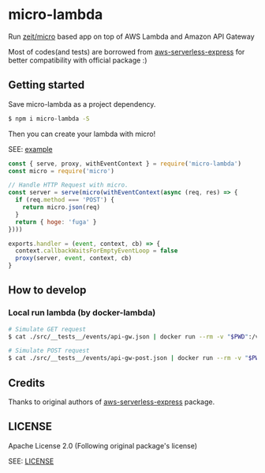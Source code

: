 # micro-lambda
Run [zeit/micro](https://github.com/zeit/micro) based app on top of AWS Lambda and Amazon API Gateway

Most of codes(and tests) are borrowed from [aws-serverless-express](https://github.com/awslabs/aws-serverless-express) for better compatibility with official package :) 

## Getting started

Save micro-lambda as a project dependency. 

```bash
$ npm i micro-lambda -S
```

Then you can create your lambda with micro!

SEE: [example](example/index.js)

```jsx harmony
const { serve, proxy, withEventContext } = require('micro-lambda')
const micro = require('micro')

// Handle HTTP Request with micro.
const server = serve(micro(withEventContext(async (req, res) => {
  if (req.method === 'POST') {
    return micro.json(req)
  }
  return { hoge: 'fuga' }
})))

exports.handler = (event, context, cb) => {
  context.callbackWaitsForEmptyEventLoop = false
  proxy(server, event, context, cb)
}
```

## How to develop

### Local run lambda (by docker-lambda)

```bash
# Simulate GET request
$ cat ./src/__tests__/events/api-gw.json | docker run --rm -v "$PWD":/var/task -i -e DOCKER_LAMBDA_USE_STDIN=1 lambci/lambda:nodejs8.10 example/index.handler

# Simulate POST request
$ cat ./src/__tests__/events/api-gw-post.json | docker run --rm -v "$PWD":/var/task -i -e DOCKER_LAMBDA_USE_STDIN=1 lambci/lambda:nodejs8.10 example/index.handler
```

## Credits

Thanks to original authors of [aws-serverless-express](https://github.com/awslabs/aws-serverless-express) package. 

## LICENSE

Apache License 2.0 (Following original package's license) 

SEE: [LICENSE](LICENSE)
